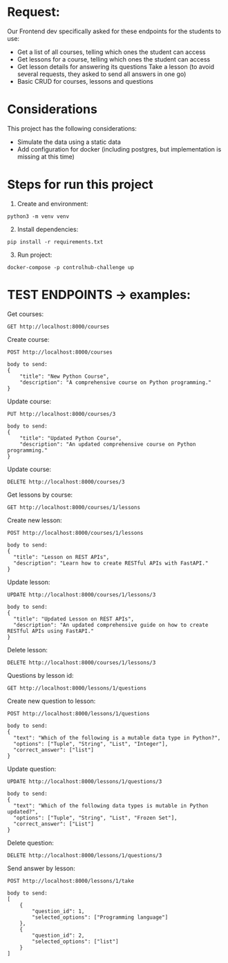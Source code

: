 # Request:
Our Frontend dev specifically asked for these endpoints for the students to use: 
- Get a list of all courses, telling which ones the student can access 
- Get lessons for a course, telling which ones the student can access 
- Get lesson details for answering its questions Take a lesson (to avoid several requests, they asked to send all answers in one go) 
- Basic CRUD for courses, lessons and questions 

# Considerations
 This project has the following considerations:
- Simulate the data using a static data
- Add configuration for docker (including postgres, but implementation is missing at this time)


# Steps for run this project

1. Create and environment:
```
python3 -m venv venv
```

2. Install dependencies:
```
pip install -r requirements.txt
```

3. Run project:
```
docker-compose -p controlhub-challenge up
```

# TEST ENDPOINTS -> examples:  

Get courses:
```
GET http://localhost:8000/courses
```

Create course:
```
POST http://localhost:8000/courses

body to send:
{
    "title": "New Python Course",
    "description": "A comprehensive course on Python programming."
}
```

Update course:
```
PUT http://localhost:8000/courses/3

body to send:
{
    "title": "Updated Python Course",
    "description": "An updated comprehensive course on Python programming."
}
```

Update course:
```
DELETE http://localhost:8000/courses/3
```

Get lessons by course:
```
GET http://localhost:8000/courses/1/lessons
```

Create new lesson:
```
POST http://localhost:8000/courses/1/lessons

body to send:
{
  "title": "Lesson on REST APIs",
  "description": "Learn how to create RESTful APIs with FastAPI."
}
```

Update lesson:
```
UPDATE http://localhost:8000/courses/1/lessons/3

body to send:
{
  "title": "Updated Lesson on REST APIs",
  "description": "An updated comprehensive guide on how to create RESTful APIs using FastAPI."
}
```

Delete lesson:
```
DELETE http://localhost:8000/courses/1/lessons/3
```

Questions by lesson id:
```
GET http://localhost:8000/lessons/1/questions
```

Create new question to lesson:
```
POST http://localhost:8000/lessons/1/questions

body to send:
{
  "text": "Which of the following is a mutable data type in Python?",
  "options": ["Tuple", "String", "List", "Integer"],
  "correct_answer": ["list"]
}
```

Update question:
```
UPDATE http://localhost:8000/lessons/1/questions/3

body to send:
{
  "text": "Which of the following data types is mutable in Python updated?",
  "options": ["Tuple", "String", "List", "Frozen Set"],
  "correct_answer": ["List"]
}
```

Delete question:
```
DELETE http://localhost:8000/lessons/1/questions/3
```

Send answer by lesson:
```
POST http://localhost:8000/lessons/1/take

body to send:
[
    {
        "question_id": 1,
        "selected_options": ["Programming language"]
    },
    {
        "question_id": 2,
        "selected_options": ["list"]
    }
]
```